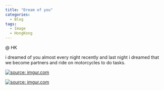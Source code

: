 ```yaml
---
title: "Dream of you"
categories:
  - Blog
tags:
  - Image
  - HongKong
---
```


@ HK

i dreamed of you almost every night recently and last night i dreamed that we become partners and ride on motorcycles to do tasks. 

<a href="https://imgur.com/syGZdxU"><img src="https://i.imgur.com/syGZdxU.jpg" title="source: imgur.com" /></a>

<a href="https://imgur.com/nKbpq48"><img src="https://i.imgur.com/nKbpq48.jpg" title="source: imgur.com" /></a>


<script src="https://utteranc.es/client.js"
        repo="serendipityinlife/serendipityinlife.github.io"
        issue-term="pathname"
        theme="github-light"
        crossorigin="anonymous"
        async>
</script>
